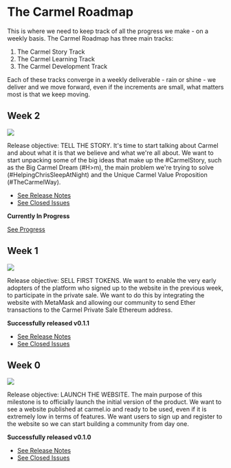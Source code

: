 # The Carmel Roadmap

This is where we need to keep track of all the progress we make - on a weekly basis. The Carmel Roadmap has three main tracks:

1. The Carmel Story Track
2. The Carmel Learning Track
3. The Carmel Development Track

Each of these tracks converge in a weekly deliverable - rain or shine - we deliver and we move forward, even if the increments are small, what matters most is that we keep moving.

## Week 2

[![](https://img.shields.io/badge/status-In%20Progress-orange.svg)](https://github.com/fluidtrends/carmel/milestone/1)

Release objective: TELL THE STORY. It's time to start talking about Carmel and about what it is that we believe and what we're all about. We want to start unpacking some of the big ideas that make up the #CarmelStory, such as the Big Carmel Dream (#H>m), the main problem we're trying to solve (#HelpingChrisSleepAtNight) and the Unique Carmel Value Proposition (#TheCarmelWay).

- [See Release Notes](https://github.com/fluidtrends/carmel/releases/tag/v0.1.1)
- [See Closed Issues](https://github.com/fluidtrends/carmel/milestone/2)

**Currently In Progress**

[See Progress](https://github.com/fluidtrends/carmel/milestone/3)

## Week 1

[![](https://img.shields.io/badge/Status:-Complete-green.svg)](https://github.com/fluidtrends/carmel/milestone/2)

Release objective: SELL FIRST TOKENS. We want to enable the very early adopters of the platform who signed up to the website in the previous week, to participate in the private sale. We want to do this by integrating the website with MetaMask and allowing our community to send Ether transactions to the Carmel Private Sale Ethereum address.

**Successfully released v0.1.1**

- [See Release Notes](https://github.com/fluidtrends/carmel/releases/tag/v0.1.1)
- [See Closed Issues](https://github.com/fluidtrends/carmel/milestone/2?closed=1)

## Week 0

[![](https://img.shields.io/badge/Status:-Complete-green.svg)](https://github.com/fluidtrends/carmel/milestone/1)

Release objective: LAUNCH THE WEBSITE. The main purpose of this milestone is to officially launch the initial version of the product. We want to see a website published at carmel.io and ready to be used, even if it is extremely low in terms of features. We want users to sign up and register to the website so we can start building a community from day one.

**Successfully released v0.1.0**

- [See Release Notes](https://github.com/fluidtrends/carmel/releases/tag/v0.1.0)
- [See Closed Issues](https://github.com/fluidtrends/carmel/milestone/1?closed=1)
